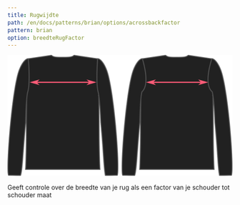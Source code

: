 ```yaml
---
title: Rugwijdte
path: /en/docs/patterns/brian/options/acrossbackfactor
pattern: brian
option: breedteRugFactor
---
```


![De optie voor de rugwijdte voor Brian](./acrossbackfactor.svg)

Geeft controle over de breedte van je rug als een factor van je schouder tot schouder maat